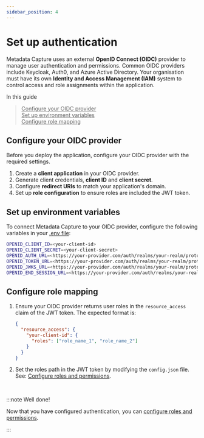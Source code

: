```yaml
---
sidebar_position: 4
---
```


# Set up authentication

Metadata Capture uses an external **OpenID Connect (OIDC)** provider to manage user authentication and permissions. Common OIDC providers include Keycloak, Auth0, and Azure Active Directory. Your organisation must have its own **Identity and Access Management (IAM)** system to control access and role assignments within the application.

In this guide  
> <u>Configure your OIDC provider</u>  
> <u>Set up environment variables</u>  
> <u>Configure role mapping</u>


## Configure your OIDC provider

Before you deploy the application, configure your OIDC provider with the required settings. 

1. Create a **client application** in your OIDC provider.
2. Generate client credentials, **client ID** and **client secret**.
3. Configure **redirect URIs** to match your application's domain.
4. Set up **role configuration** to ensure roles are included the JWT token.

## Set up environment variables

To connect Metadata Capture to your OIDC provider, configure the following variables in your <u>.env file</u>:

```bash
OPENID_CLIENT_ID=<your-client-id>
OPENID_CLIENT_SECRET=<your-client-secret>
OPENID_AUTH_URL=<https://your-provider.com/auth/realms/your-realm/protocol/openid-connect/auth>
OPENID_TOKEN_URL=<https://your-provider.com/auth/realms/your-realm/protocol/openid-connect/token>
OPENID_JWKS_URL=<https://your-provider.com/auth/realms/your-realm/protocol/openid-connect/certs>
OPENID_END_SESSION_URL=<https://your-provider.com/auth/realms/your-realm/protocol/openid-connect/logout>
```

## Configure role mapping

1. Ensure your OIDC provider returns user roles in the `resource_access` claim of the JWT token. The expected format is:

    ```json
    {
      "resource_access": {
        "your-client-id": {
          "roles": ["role_name_1", "role_name_2"]
        }
      }
    }
    ```

2. Set the roles path in the JWT token by modifying the `config.json` file. See: <u>Configure roles and permissions</u>.

<br/>

:::note Well done!

Now that you have configured authentication, you can <u>configure roles and permissions</u>.

:::